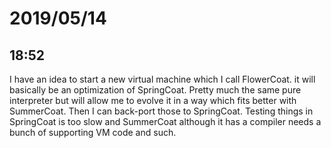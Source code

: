 # 2019/05/14

## 18:52

I have an idea to start a new virtual machine which I call FlowerCoat. it will
basically be an optimization of SpringCoat. Pretty much the same pure
interpreter but will allow me to evolve it in a way which fits better with
SummerCoat. Then I can back-port those to SpringCoat. Testing things in
SpringCoat is too slow and SummerCoat although it has a compiler needs a bunch
of supporting VM code and such.
